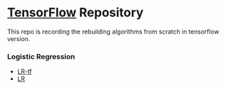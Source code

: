 # [TensorFlow](./https://www.tensorflow.org/get_started/get_started_for_beginners) Repository

This repo is recording the rebuilding algorithms from scratch in tensorflow version.

### Logistic Regression

- [LR-tf]((https://github.com/markson14/tf-repository/tree/master/tf-LR)/tensorflow_LR.ipynb)
- [LR](./[tf-LR](https://github.com/markson14/tf-repository/tree/master/tf-LR)/Logistic%20Regression.ipynb)

